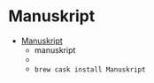 # Manuskript
- [Manuskript](https://www.theologeek.ch/manuskript/)
  -  manuskript
  - 
  - `brew cask install Manuskript`
